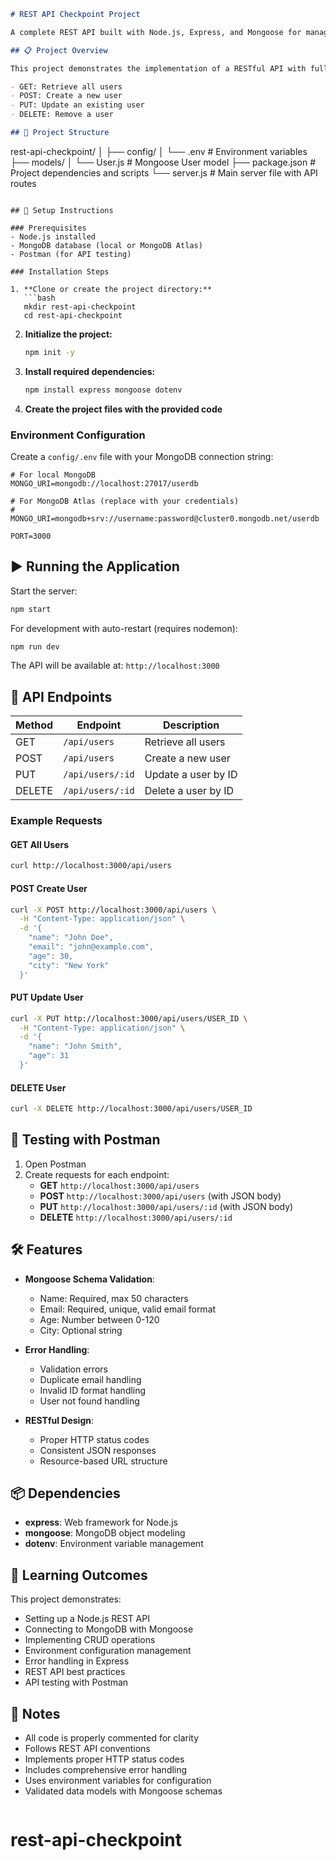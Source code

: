 ```markdown
# REST API Checkpoint Project

A complete REST API built with Node.js, Express, and Mongoose for managing users in a MongoDB database.

## 📋 Project Overview

This project demonstrates the implementation of a RESTful API with full CRUD operations:

- GET: Retrieve all users
- POST: Create a new user
- PUT: Update an existing user
- DELETE: Remove a user

## 📁 Project Structure
```

rest-api-checkpoint/
│
├── config/
│ └── .env # Environment variables
├── models/
│ └── User.js # Mongoose User model
├── package.json # Project dependencies and scripts
└── server.js # Main server file with API routes

````

## 🚀 Setup Instructions

### Prerequisites
- Node.js installed
- MongoDB database (local or MongoDB Atlas)
- Postman (for API testing)

### Installation Steps

1. **Clone or create the project directory:**
   ```bash
   mkdir rest-api-checkpoint
   cd rest-api-checkpoint
````

2. **Initialize the project:**

   ```bash
   npm init -y
   ```

3. **Install required dependencies:**

   ```bash
   npm install express mongoose dotenv
   ```

4. **Create the project files with the provided code**

### Environment Configuration

Create a `config/.env` file with your MongoDB connection string:

```env
# For local MongoDB
MONGO_URI=mongodb://localhost:27017/userdb

# For MongoDB Atlas (replace with your credentials)
# MONGO_URI=mongodb+srv://username:password@cluster0.mongodb.net/userdb

PORT=3000
```

## ▶️ Running the Application

Start the server:

```bash
npm start
```

For development with auto-restart (requires nodemon):

```bash
npm run dev
```

The API will be available at: `http://localhost:3000`

## 🔄 API Endpoints

| Method | Endpoint         | Description         |
| ------ | ---------------- | ------------------- |
| GET    | `/api/users`     | Retrieve all users  |
| POST   | `/api/users`     | Create a new user   |
| PUT    | `/api/users/:id` | Update a user by ID |
| DELETE | `/api/users/:id` | Delete a user by ID |

### Example Requests

#### GET All Users

```bash
curl http://localhost:3000/api/users
```

#### POST Create User

```bash
curl -X POST http://localhost:3000/api/users \
  -H "Content-Type: application/json" \
  -d '{
    "name": "John Doe",
    "email": "john@example.com",
    "age": 30,
    "city": "New York"
  }'
```

#### PUT Update User

```bash
curl -X PUT http://localhost:3000/api/users/USER_ID \
  -H "Content-Type: application/json" \
  -d '{
    "name": "John Smith",
    "age": 31
  }'
```

#### DELETE User

```bash
curl -X DELETE http://localhost:3000/api/users/USER_ID
```

## 🧪 Testing with Postman

1. Open Postman
2. Create requests for each endpoint:
   - **GET** `http://localhost:3000/api/users`
   - **POST** `http://localhost:3000/api/users` (with JSON body)
   - **PUT** `http://localhost:3000/api/users/:id` (with JSON body)
   - **DELETE** `http://localhost:3000/api/users/:id`

## 🛠️ Features

- **Mongoose Schema Validation**:

  - Name: Required, max 50 characters
  - Email: Required, unique, valid email format
  - Age: Number between 0-120
  - City: Optional string

- **Error Handling**:

  - Validation errors
  - Duplicate email handling
  - Invalid ID format handling
  - User not found handling

- **RESTful Design**:
  - Proper HTTP status codes
  - Consistent JSON responses
  - Resource-based URL structure

## 📦 Dependencies

- **express**: Web framework for Node.js
- **mongoose**: MongoDB object modeling
- **dotenv**: Environment variable management

## 🎯 Learning Outcomes

This project demonstrates:

- Setting up a Node.js REST API
- Connecting to MongoDB with Mongoose
- Implementing CRUD operations
- Environment configuration management
- Error handling in Express
- REST API best practices
- API testing with Postman

## 📝 Notes

- All code is properly commented for clarity
- Follows REST API conventions
- Implements proper HTTP status codes
- Includes comprehensive error handling
- Uses environment variables for configuration
- Validated data models with Mongoose schemas

```

```
# rest-api-checkpoint
